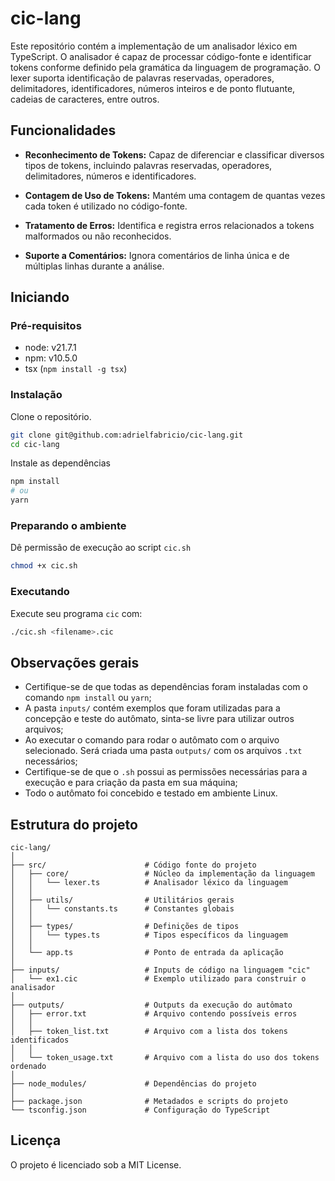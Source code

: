 # cic-lang

Este repositório contém a implementação de um analisador léxico em TypeScript. O analisador é capaz de processar código-fonte e identificar tokens conforme definido pela gramática da linguagem de programação. O lexer suporta identificação de palavras reservadas, operadores, delimitadores, identificadores, números inteiros e de ponto flutuante, cadeias de caracteres, entre outros.

## Funcionalidades

- **Reconhecimento de Tokens:** Capaz de diferenciar e classificar diversos tipos de tokens, incluindo palavras reservadas, operadores, delimitadores, números e identificadores.

- **Contagem de Uso de Tokens:** Mantém uma contagem de quantas vezes cada token é utilizado no código-fonte.

- **Tratamento de Erros:** Identifica e registra erros relacionados a tokens malformados ou não reconhecidos.

- **Suporte a Comentários:** Ignora comentários de linha única e de múltiplas linhas durante a análise.

## Iniciando

### Pré-requisitos

- node: v21.7.1
- npm: v10.5.0
- tsx (`npm install -g tsx`)

### Instalação

Clone o repositório.

```bash
git clone git@github.com:adrielfabricio/cic-lang.git
cd cic-lang
```

Instale as dependências

```bash
npm install
# ou
yarn
```

### Preparando o ambiente

Dê permissão de execução ao script `cic.sh`

```bash
chmod +x cic.sh
```

### Executando

Execute seu programa `cic` com:

```bash
./cic.sh <filename>.cic
```

## Observações gerais

- Certifique-se de que todas as dependências foram instaladas com o comando `npm install` ou `yarn`;
- A pasta `inputs/` contém exemplos que foram utilizadas para a concepção e teste do autômato, sinta-se livre para utilizar outros arquivos;
- Ao executar o comando para rodar o autômato com o arquivo selecionado. Será criada uma pasta `outputs/` com os arquivos `.txt` necessários;
- Certifique-se de que o `.sh` possui as permissões necessárias para a execução e para criação da pasta em sua máquina;
- Todo o autômato foi concebido e testado em ambiente Linux.

## Estrutura do projeto

```schema
cic-lang/
│
├── src/                      # Código fonte do projeto
│   ├── core/                 # Núcleo da implementação da linguagem
│   │   └── lexer.ts          # Analisador léxico da linguagem
│   │
│   ├── utils/                # Utilitários gerais
│   │   └── constants.ts      # Constantes globais
│   │
│   ├── types/                # Definições de tipos
│   │   └── types.ts          # Tipos específicos da linguagem
│   │
│   └── app.ts                # Ponto de entrada da aplicação
│
├── inputs/                   # Inputs de código na linguagem "cic"
│   └── ex1.cic               # Exemplo utilizado para construir o analisador
│
├── outputs/                  # Outputs da execução do autômato
│   ├── error.txt             # Arquivo contendo possíveis erros
│   │
│   ├── token_list.txt        # Arquivo com a lista dos tokens identificados
│   │
│   └── token_usage.txt       # Arquivo com a lista do uso dos tokens ordenado
│
├── node_modules/             # Dependências do projeto
│
├── package.json              # Metadados e scripts do projeto
└── tsconfig.json             # Configuração do TypeScript

```

## Licença

O projeto é licenciado sob a MIT License.

